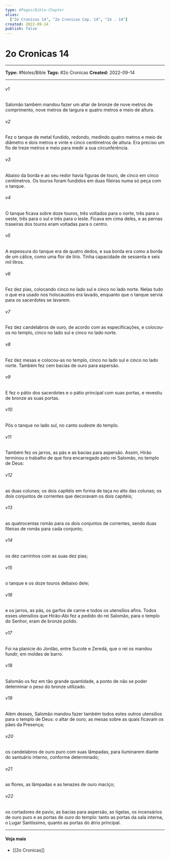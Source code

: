 ```yaml
---
type: #Pages/Bible-Chapter
alias:
  ["2o Cronicas 14", "2o Cronicas Cap. 14", "2o . 14"]
created: 2022-09-14
publish: false
---
```


# 2o Cronicas 14

---

**Type:** #Notes/Bible
**Tags:** #2o Cronicas
**Created:** 2022-09-14

---

###### v1
Salomão também mandou fazer um altar de bronze de nove metros de comprimento, nove metros de largura e quatro metros e meio de altura.
###### v2
Fez o tanque de metal fundido, redondo, medindo quatro metros e meio de diâmetro e dois metros e vinte e cinco centímetros de altura. Era preciso um fio de treze metros e meio para medir a sua circunferência.
###### v3
Abaixo da borda e ao seu redor havia figuras de touro, de cinco em cinco centímetros. Os touros foram fundidos em duas fileiras numa só peça com o tanque.
###### v4
O tanque ficava sobre doze touros, três voltados para o norte, três para o oeste, três para o sul e três para o leste. Ficava em cima deles, e as pernas traseiras dos touros eram voltadas para o centro.
###### v5
A espessura do tanque era de quatro dedos, e sua borda era como a borda de um cálice, como uma flor de lírio. Tinha capacidade de sessenta e seis mil litros.
###### v6
Fez dez pias, colocando cinco no lado sul e cinco no lado norte. Nelas tudo o que era usado nos holocaustos era lavado, enquanto que o tanque servia para os sacerdotes se lavarem.
###### v7
Fez dez candelabros de ouro, de acordo com as especificações, e colocou-os no templo, cinco no lado sul e cinco no lado norte.
###### v8
Fez dez mesas e colocou-as no templo, cinco no lado sul e cinco no lado norte. Também fez cem bacias de ouro para aspersão.
###### v9
E fez o pátio dos sacerdotes e o pátio principal com suas portas, e revestiu de bronze as suas portas.
###### v10
Pôs o tanque no lado sul, no canto sudeste do templo.
###### v11
Também fez os jarros, as pás e as bacias para aspersão. Assim, Hirão terminou o trabalho de que fora encarregado pelo rei Salomão, no templo de Deus:
###### v12
as duas colunas; os dois capitéis em forma de taça no alto das colunas; os dois conjuntos de correntes que decoravam os dois capitéis;
###### v13
as quatrocentas romãs para os dois conjuntos de correntes, sendo duas fileiras de romãs para cada conjunto;
###### v14
os dez carrinhos com as suas dez pias;
###### v15
o tanque e os doze touros debaixo dele;
###### v16
e os jarros, as pás, os garfos de carne e todos os utensílios afins. Todos esses utensílios que Hirão-Abi fez a pedido do rei Salomão, para o templo do Senhor, eram de bronze polido.
###### v17
Foi na planície do Jordão, entre Sucote e Zeredá, que o rei os mandou fundir, em moldes de barro.
###### v18
Salomão os fez em tão grande quantidade, a ponto de não se poder determinar o peso do bronze utilizado.
###### v19
Além desses, Salomão mandou fazer também todos estes outros utensílios para o templo de Deus: o altar de ouro; as mesas sobre as quais ficavam os pães da Presença;
###### v20
os candelabros de ouro puro com suas lâmpadas, para iluminarem diante do santuário interno, conforme determinado;
###### v21
as flores, as lâmpadas e as tenazes de ouro maciço;
###### v22
os cortadores de pavio, as bacias para aspersão, as tigelas, os incensários de ouro puro e as portas de ouro do templo: tanto as portas da sala interna, o Lugar Santíssimo, quanto as portas do átrio principal.


---

#### Veja mais

- [[2o Cronicas]]
